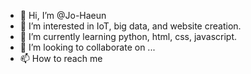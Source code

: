- 👋 Hi, I’m @Jo-Haeun
- 👀 I’m interested in IoT, big data, and website creation.
- 🌱 I’m currently learning python, html, css, javascript.
- 💞️ I’m looking to collaborate on ...
- 📫 How to reach me

<!---
Jo-Haeun/Jo-Haeun is a ✨ special ✨ repository because its `README.md` (this file) appears on your GitHub profile.
You can click the Preview link to take a look at your changes.
--->
